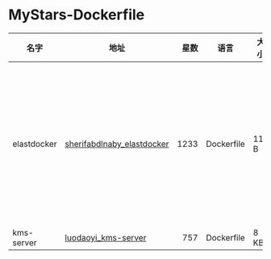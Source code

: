 # MyStars-Dockerfile
|   名字    |                                     地址                                      |星数|   语言   |大小 |                                                                                    描述                                                                                     |
|-----------|-------------------------------------------------------------------------------|---:|----------|-----|-----------------------------------------------------------------------------------------------------------------------------------------------------------------------------|
|elastdocker|[sherifabdlnaby_elastdocker](https://github.com/sherifabdlnaby/elastdocker.git)|1233|Dockerfile|117 B|🐳  Elastic Stack (ELK) on Docker, preconfigured Out of the Box. Enables Logging, Metrics, APM, Alerting, ML, and SIEM features. Up with a Single Command. Now Supports v8.0!|
|kms-server |[luodaoyi_kms-server](https://github.com/luodaoyi/kms-server.git)              | 757|Dockerfile|8 KB |a docker image for kms                                                                                                                                                       |
